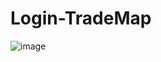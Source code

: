 # Login-TradeMap

![image](https://user-images.githubusercontent.com/94256298/206342121-99fab504-2a9e-40a4-8667-a1b2ad20d2db.png)
